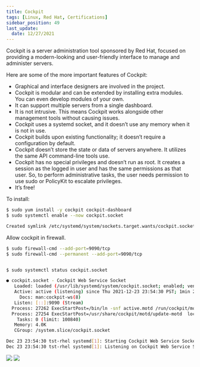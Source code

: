 ```yaml
---
title: Cockpit
tags: [Linux, Red Hat, Certifications]
sidebar_position: 49
last_update:
  date: 12/27/2021
---
```



Cockpit is a server administration tool sponsored by Red Hat, focused on providing a modern-looking and user-friendly interface to manage and administer servers.

Here are some of the more important features of Cockpit:
- Graphical and interface designers are involved in the project.
- Cockpit is modular and can be extended by installing extra modules. You can even develop modules of your own.
- It can support multiple servers from a single dashboard.
- It is not intrusive. This means Cockpit works alongside other management tools without causing issues.
- Cockpit uses a systemd socket, and it doesn’t use any memory when it is not in use.
- Cockpit builds upon existing functionality; it doesn’t require a configuration by default.
- Cockpit doesn’t store the state or data of servers anywhere. It utilizes the same API command-line tools use.
- Cockpit has no special privileges and doesn’t run as root. It creates a session as the logged in user and has the same permissions as that user. So, to perform administrative tasks, the user needs permission to use sudo or PolicyKit to escalate privileges.
- It’s free!

To install:

```bash
$ sudo yum install -y cockpit cockpit-dashboard
$ sudo systemctl enable --now cockpit.socket

Created symlink /etc/systemd/system/sockets.target.wants/cockpit.socket → /usr/lib/systemd/system/cockpit.socket.
```

Allow cockpit in firewall.

```bash
$ sudo firewall-cmd --add-port=9090/tcp
$ sudo firewall-cmd --permanent --add-port=9090/tcp
```

```bash

$ sudo systemctl status cockpit.socket

● cockpit.socket - Cockpit Web Service Socket
   Loaded: loaded (/usr/lib/systemd/system/cockpit.socket; enabled; vendor preset: disabled)
   Active: active (listening) since Thu 2021-12-23 23:54:30 PST; 1min 29s ago
     Docs: man:cockpit-ws(8)
   Listen: [::]:9090 (Stream)
  Process: 27262 ExecStartPost=/bin/ln -snf active.motd /run/cockpit/motd (code=exited, status=0/SUCCESS)
  Process: 27254 ExecStartPost=/usr/share/cockpit/motd/update-motd  localhost (code=exited, status=0/SUCCESS)
    Tasks: 0 (limit: 100840)
   Memory: 4.0K
   CGroup: /system.slice/cockpit.socket

Dec 23 23:54:30 tst-rhel systemd[1]: Starting Cockpit Web Service Socket.
Dec 23 23:54:30 tst-rhel systemd[1]: Listening on Cockpit Web Service Socket.
```

![](/img/docs/sv-cockpit.png)
![](/img/docs/sv-cockpit-2.png)


